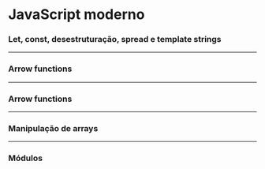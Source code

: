 # **JavaScript moderno**

###  Let, const, desestruturação, spread e template strings







---

### Arrow functions









---

### Arrow functions









---

### Manipulação de arrays









---

### Módulos
